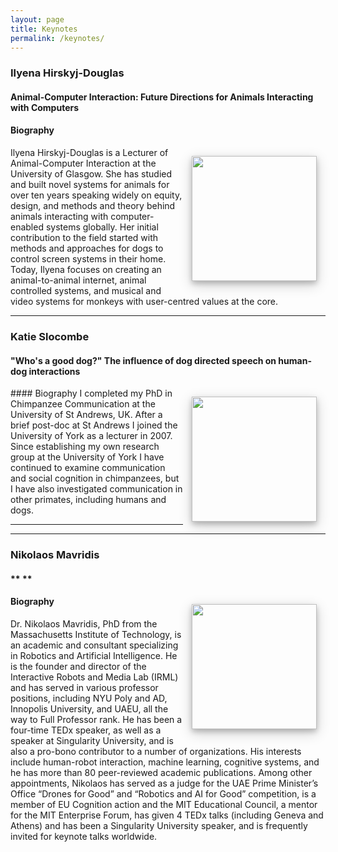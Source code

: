 ```yaml
---
layout: page
title: Keynotes
permalink: /keynotes/
---
```


###  Ilyena Hirskyj-Douglas

#### **Animal-Computer Interaction: Future Directions for Animals Interacting with Computers**

#### Biography
<img style="float:right; width: 200px; right; margin: 1em; overflow: auto; box-shadow: 0 4px 8px 0 rgba(0, 0, 0, 0.2), 0 6px 20px 0 rgba(0, 0, 0, 0.19);" src="{{ site.baseurl }}/assets/news_ilyena_hirskyj_douglas.jpg">

Ilyena Hirskyj-Douglas is a Lecturer of Animal-Computer Interaction at the University of Glasgow.  She has studied and built novel systems for animals for over ten years speaking widely on equity, design, and methods and theory behind animals interacting with computer-enabled systems globally. Her initial contribution to the field started with methods and approaches for dogs to control screen systems in their home. Today, Ilyena focuses on creating an animal-to-animal internet, animal controlled systems, and musical and video systems for monkeys with user-centred values at the core.

<hr/>


###  Katie Slocombe

#### **"Who's a good dog?" The influence of dog directed speech on human-dog interactions**
<img style="float:right; width: 200px; right; margin: 1em; overflow: auto; box-shadow: 0 4px 8px 0 rgba(0, 0, 0, 0.2), 0 6px 20px 0 rgba(0, 0, 0, 0.19);" src="{{ site.baseurl }}/assets/Katie_slocombe.jpg">
#### Biography
I completed my PhD in Chimpanzee Communication at the University of St Andrews, UK. After a brief post-doc at St Andrews I joined the University of
York as a lecturer in 2007. Since establishing my own research group at the University of York I have continued to examine communication and social
cognition in chimpanzees, but I have also investigated communication in other primates, including humans and dogs.
<hr/>


<hr/>


###  Nikolaos Mavridis
#### **  **

<img style="float:right; width: 200px; right; margin: 1em; overflow: auto; box-shadow: 0 4px 8px 0 rgba(0, 0, 0, 0.2), 0 6px 20px 0 rgba(0, 0, 0, 0.19);" src="{{ site.baseurl }}/assets/NikolaosMavridis_FormalPhoto3.jpg">

#### Biography
Dr. Nikolaos Mavridis, PhD from the Massachusetts Institute of Technology, is an academic and consultant specializing in Robotics and Artificial Intelligence. He is the founder and director of the Interactive Robots and Media Lab (IRML) and has served in various professor positions, including NYU Poly and AD, Innopolis University, and UAEU, all the way to Full Professor rank. He has been a four-time TEDx speaker, as well as a speaker at Singularity University, and is also a pro-bono contributor to a number of organizations. His interests include human-robot interaction, machine learning, cognitive systems, and he has more than 80 peer-reviewed academic publications. Among other appointments, Nikolaos has served as a judge for the UAE Prime Minister’s Office “Drones for Good” and “Robotics and AI for Good” competition, is a member of EU Cognition action and the MIT Educational Council, a mentor for the MIT Enterprise Forum, has given 4 TEDx talks (including Geneva and Athens) and has been a Singularity University speaker, and is frequently invited for keynote talks worldwide.


